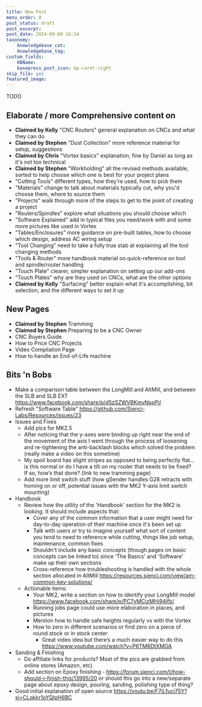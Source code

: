 ```yaml
---
title: New Post
menu_order: 0
post_status: draft
post_excerpt: 
post_date: 2024-09-09 16:14
taxonomy:
    knowledgebase_cat: 
    knowledgebase_tag:        
custom_fields:
    KBName: 
    basepress_post_icon: bp-caret-right
skip_file: yes
featured_image: 
---
```


TODO

## Elaborate / more Comprehensive content on

- **Claimed by Kelly** "CNC Routers" general explanation on CNCs and what they can do
- **Claimed by Stephen** "Dust Collection" more reference material for setup, suggestions
- **Claimed by Chris** "Vortex basics" explanation, fine by Daniel as long as it's not too technical
- **Claimed by Stephen** "Workholding" all the revised methods available, sorted to help choose which one is best for your project plans
- "Cutting Tools" different types, how they're used, how to pick them
- "Materials" change to talk about materials typically cut, why you'd choose them, where to source them
- "Projects" walk through more of the steps to get to the point of creating a project
- "Routers/Spindles" explore what situations you should choose which
- "Software Explained" add in typical files you need/work with and some more pictures like used in Vortex
- "Tables/Enclosures" more guidance on pre-built tables, how to choose which design, address AC wiring setup
- "Tool Changing" need to take a fully true stab at explaining all the tool changing methods
- "Tools & Router" more handbook material on quick-reference on tool and spindle/router handling
- "Touch Plate" clearer, simpler explanation on setting up our add-ons
- "Touch Plates" why are they used on CNCs, what are the other options
- **Claimed by Kelly** "Surfacing" better explain what it's accomplishing, bit selection, and the different ways to set it up

## New Pages

- **Claimed by Stephen** Tramming
- **Claimed by Stephen** Preparing to be a CNC Owner
- CNC Buyers Guide
- How to Price CNC Projects
- Video Compilation Page
- How to handle an End-of-Life machine

## Bits 'n Bobs

- Make a comparison table between the LongMill and AltMill, and between the SLB and SLB EXT https://www.facebook.com/share/p/d5zSZWVBKmvNspPi/
- Refresh "Software Table" https://github.com/Sienci-Labs/Resources/issues/23
- Issues and Fixes
  - Add pics for MK2.5
  - After noticing that the y-axes were binding up right near the end of the movement of the axis I went through the process of loosening and re-tightening the anti-backlash blocks which solved the problem (really make a video on this sometime)
  - My spoil board has slight stripes as opposed to being perfectly flat… is this normal or do I have a tilt on my router that needs to be fixed? If so, how’s that done? (link to new tramming page)
  - Add more limit switch stuff (how gSender handles G28 retracts with homing on or off, potential issues with the MK2 Y-axis limit switch mounting)
- Handbook
  - Review how the utility of the 'Handbook' section for the MK2 is looking. It should include aspects that:
    - Cover any of the common information that a user might need for day-to-day operation of their machine once it's been set up
    - Talk with users or try to imagine yourself what sort of content you tend to need to reference while cutting, things like job setup, maintenance, common fixes
    - Shouldn't include any basic concepts (though pages on basic concepts can be linked to) since 'The Basics' and 'Software' make up their own sections
    - Cross-reference how troubleshooting is handled with the whole section allocated in AltMill https://resources.sienci.com/view/am-common-key-solutions/
  - Actionable items:
    - Your MK2, write a section on how to identify your LongMill model https://www.facebook.com/share/p/PC7vMCizMHi94jfb/
    - Running jobs page could use more elaboration in places, and pictures
    - Mention how to handle safe heights regularly vs with the Vortex
    - How to zero in different scenarios or find zero on a piece of round stock or in stock center
      - Great video idea but there’s a much easier way to do this https://www.youtube.com/watch?v=P6TMRDtXMGA
- Sanding & Finishing
  - Do affiliate links for products? Most of the pics are grabbed from online stores (Amazon, etc)
  - Add section on Epoxy finishing - https://forum.sienci.com/t/how-should-i-finish-this/13995/20 or should this go into a new/separate page about epoxy design, pouring, sanding, polishing type of thing?
- Good initial explanation of open source https://youtu.be/F7iLfuci75Y?si=CLqkkr1pYQIpH6BC
